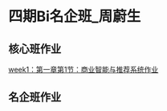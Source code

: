 # 四期Bi名企班_周蔚生
## 核心班作业
[week1：第一章第1节：商业智能与推荐系统作业](https://github.com/zhouyusheng-coder/Bi-IV/tree/master/%E5%9B%9B%E6%9C%9FBi%E6%A0%B8%E5%BF%83%E7%8F%AD%E4%BD%9C%E4%B8%9A/%E7%AC%AC%E4%B8%80%E7%AB%A0%E7%AC%AC1%E8%8A%82%EF%BC%9A%20%E5%95%86%E4%B8%9A%E6%99%BA%E8%83%BD%E4%B8%8E%E6%8E%A8%E8%8D%90%E7%B3%BB%E7%BB%9F%E4%BD%9C%E4%B8%9A)
## 名企班作业
